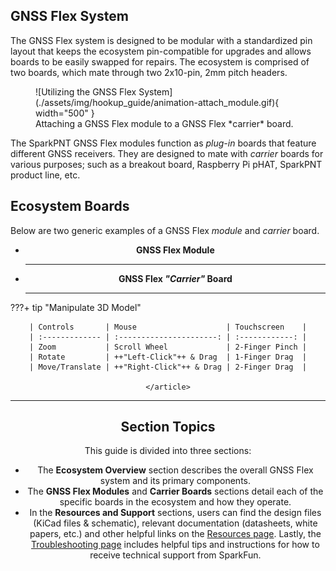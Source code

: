 ## GNSS Flex System
The GNSS Flex system is designed to be modular with a standardized pin layout that keeps the ecosystem pin-compatible for upgrades and allows boards to be easily swapped for repairs. The ecosystem is comprised of two boards, which mate through two 2x10-pin, 2mm pitch headers.

<figure markdown>
![Utilizing the GNSS Flex System](./assets/img/hookup_guide/animation-attach_module.gif){ width="500" }
<figcaption markdown>Attaching a GNSS Flex module to a GNSS Flex *carrier* board.</figcaption>
</figure>

The SparkPNT GNSS Flex modules function as *plug-in* boards that feature different GNSS receivers. They are designed to mate with *carrier* boards for various purposes; such as a breakout board, Raspberry Pi pHAT, SparkPNT product line, etc.



## Ecosystem Boards
Below are two generic examples of a GNSS Flex *module* and *carrier* board.


<!-- Import the component -->
<script type="module" src="https://ajax.googleapis.com/ajax/libs/model-viewer/3.5.0/model-viewer.min.js"></script>

<!-- Material color adjustment (for soldermask) -->
<script type="module" >
	const modelViewer = document.querySelectorAll("model-viewer");
	// To debug in console
	// let material = modelViewer.model.materials;

	for (const iteration of modelViewer) {
		iteration.addEventListener('load', () => {
		const material = iteration.model.materials;
		// material[material.length-1].pbrMetallicRoughness.setBaseColorFactor([224/255, 49/255, 29/255]); //SparkFun Red: #E0311D
		material[material.length-1].pbrMetallicRoughness.setBaseColorFactor([224/255, 0, 0]); // #E00000
		material[material.length-1].pbrMetallicRoughness.setMetallicFactor(.8);
		material[material.length-1].pbrMetallicRoughness.setRoughnessFactor(.7);
		});
	};
</script>


<div class="grid cards" align="center" markdown>

-   **GNSS Flex Module**

	---

	<model-viewer src="../assets/3d_model/GNSS_Flex-Generic_Module.glb" camera-controls poster="../assets/3d_model/poster-generic_module.png" tone-mapping="neutral" shadow-intensity="2" shadow-softness="0.2" camera-orbit="0deg 75deg 0.1623m" field-of-view="25.11deg" style="width: 100%; height: 400px;">
	</model-viewer>


-   **GNSS Flex *"Carrier"* Board**

	---

	<model-viewer src="../assets/3d_model/GNSS_Flex-Carrier_Board.glb" camera-controls poster="../assets/3d_model/poster-carrier_board.png" tone-mapping="neutral" shadow-intensity="2" shadow-softness="0.2" camera-orbit="0deg 75deg 0.1781m" field-of-view="30deg" style="width: 100%; height: 400px;">
	</model-viewer>


</div>


???+ tip "Manipulate 3D Model"
	<article style="text-align: center;" markdown>

	| Controls       | Mouse                    | Touchscreen    |
	| :------------- | :----------------------: | :------------: |
	| Zoom           | Scroll Wheel             | 2-Finger Pinch |
	| Rotate         | ++"Left-Click"++ & Drag  | 1-Finger Drag  |
	| Move/Translate | ++"Right-Click"++ & Drag | 2-Finger Drag  |

	</article>



---



Section Topics
===

This guide is divided into three sections:

- The **Ecosystem Overview** section describes the overall GNSS Flex system and its primary components.
- The **GNSS Flex Modules** and **Carrier Boards** sections detail each of the specific boards in the ecosystem and how they operate.
- In the **Resources and Support** sections, users can find the design files (KiCad files & schematic), relevant documentation (datasheets, white papers, etc.) and other helpful links on the [Resources page](./resources.md). Lastly, the [Troubleshooting page](./troubleshooting_tips.md) includes helpful tips and instructions for how to receive technical support from SparkFun.
